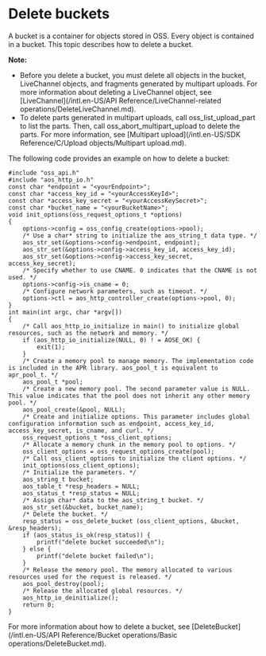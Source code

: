 # Delete buckets

A bucket is a container for objects stored in OSS. Every object is contained in a bucket. This topic describes how to delete a bucket.

**Note:**

-   Before you delete a bucket, you must delete all objects in the bucket, LiveChannel objects, and fragments generated by multipart uploads. For more information about deleting a LiveChannel object, see [LiveChannel](/intl.en-US/API Reference/LiveChannel-related operations/DeleteLiveChannel.md).
-   To delete parts generated in multipart uploads, call oss\_list\_upload\_part to list the parts. Then, call oss\_abort\_multipart\_upload to delete the parts. For more information, see [Multipart upload](/intl.en-US/SDK Reference/C/Upload objects/Multipart upload.md).

The following code provides an example on how to delete a bucket:

```
#include "oss_api.h"
#include "aos_http_io.h"
const char *endpoint = "<yourEndpoint>";
const char *access_key_id = "<yourAccessKeyId>";
const char *access_key_secret = "<yourAccessKeySecret>";
const char *bucket_name = "<yourBucketName>";
void init_options(oss_request_options_t *options)
{
    options->config = oss_config_create(options->pool);
    /* Use a char* string to initialize the aos_string_t data type. */
    aos_str_set(&options->config->endpoint, endpoint);
    aos_str_set(&options->config->access_key_id, access_key_id);
    aos_str_set(&options->config->access_key_secret, access_key_secret);
    /* Specify whether to use CNAME. 0 indicates that the CNAME is not used. */
    options->config->is_cname = 0;
    /* Configure network parameters, such as timeout. */
    options->ctl = aos_http_controller_create(options->pool, 0);
}
int main(int argc, char *argv[])
{
    /* Call aos_http_io_initialize in main() to initialize global resources, such as the network and memory. */
    if (aos_http_io_initialize(NULL, 0) ! = AOSE_OK) {
        exit(1);
    }
    /* Create a memory pool to manage memory. The implementation code is included in the APR library. aos_pool_t is equivalent to apr_pool_t. */
    aos_pool_t *pool;
    /* Create a new memory pool. The second parameter value is NULL. This value indicates that the pool does not inherit any other memory pool. */
    aos_pool_create(&pool, NULL);
    /* Create and initialize options. This parameter includes global configuration information such as endpoint, access_key_id, access_key_secret, is_cname, and curl. */
    oss_request_options_t *oss_client_options;
    /* Allocate a memory chunk in the memory pool to options. */
    oss_client_options = oss_request_options_create(pool);
    /* Call oss_client_options to initialize the client options. */
    init_options(oss_client_options);
    /* Initialize the parameters. */
    aos_string_t bucket;
    aos_table_t *resp_headers = NULL; 
    aos_status_t *resp_status = NULL; 
    /* Assign char* data to the aos_string_t bucket. */
    aos_str_set(&bucket, bucket_name);
    /* Delete the bucket. */
    resp_status = oss_delete_bucket (oss_client_options, &bucket, &resp_headers);
    if (aos_status_is_ok(resp_status)) {
        printf("delete bucket succeeded\n");
    } else {
        printf("delete bucket failed\n");
    }
    /* Release the memory pool. The memory allocated to various resources used for the request is released. */
    aos_pool_destroy(pool);
    /* Release the allocated global resources. */
    aos_http_io_deinitialize();
    return 0;
}
```

For more information about how to delete a bucket, see [DeleteBucket](/intl.en-US/API Reference/Bucket operations/Basic operations/DeleteBucket.md).

